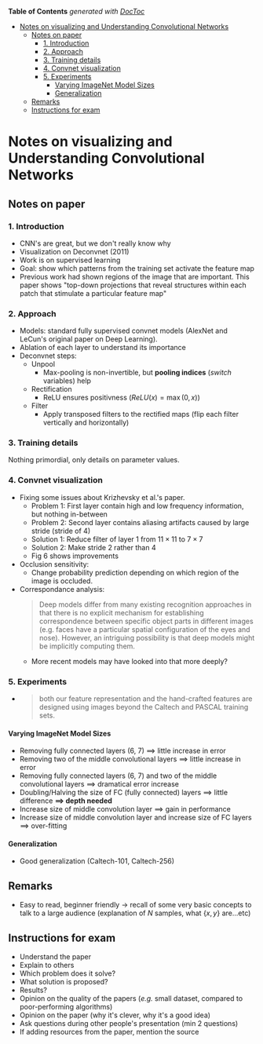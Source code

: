 <!-- START doctoc generated TOC please keep comment here to allow auto update -->
<!-- DON'T EDIT THIS SECTION, INSTEAD RE-RUN doctoc TO UPDATE -->
**Table of Contents**  *generated with [DocToc](https://github.com/thlorenz/doctoc)*

- [Notes on visualizing and Understanding Convolutional Networks](#notes-on-visualizing-and-understanding-convolutional-networks)
  - [Notes on paper](#notes-on-paper)
    - [1. Introduction](#1-introduction)
    - [2. Approach](#2-approach)
    - [3. Training details](#3-training-details)
    - [4. Convnet visualization](#4-convnet-visualization)
    - [5. Experiments](#5-experiments)
      - [Varying ImageNet Model Sizes](#varying-imagenet-model-sizes)
      - [Generalization](#generalization)
  - [Remarks](#remarks)
  - [Instructions for exam](#instructions-for-exam)

<!-- END doctoc generated TOC please keep comment here to allow auto update -->

# Notes on visualizing and Understanding Convolutional Networks
## Notes on paper
### 1. Introduction
- CNN's are great, but we don't really know why
- Visualization on Deconvnet (2011)
- Work is on supervised learning
- Goal: show which patterns from the training set activate the feature map
- Previous work had shown regions of the image that are important. This paper shows "top-down projections that reveal structures within each patch that stimulate a particular feature map"

### 2. Approach
- Models: standard fully supervised convnet models (AlexNet and LeCun's original paper on Deep Learning).
- Ablation of each layer to understand its importance
- Deconvnet steps:
    - Unpool 
        - Max-pooling is non-invertible, but **pooling indices** (*switch* variables) help
    - Rectification
        - ReLU ensures positivness ($ReLU(x) = \max(0, x)$)
    - Filter
        - Apply transposed filters to the rectified maps (flip each filter vertically and horizontally)

### 3. Training details
Nothing primordial, only details on parameter values.

### 4. Convnet visualization
- Fixing some issues about Krizhevsky et al.'s paper.
    - Problem 1: First layer contain high and low frequency information, but nothing in-between
    - Problem 2: Second layer contains aliasing artifacts caused by large stride (stride of 4)
    - Solution 1: Reduce filter of layer 1 from $11 \times 11$ to $7 \times 7$
    - Solution 2: Make stride 2 rather than 4
    - Fig 6 shows improvements
- Occlusion sensitivity:
    - Change probability prediction depending on which region of the image is occluded.
- Correspondance analysis:
    > Deep models differ from many existing recognition approaches in that there is no explicit mechanism for establishing correspondence between specific object parts in different images (e.g. faces have a particular spatial configuration of the eyes and nose). However, an intriguing possibility is that deep models might be implicitly computing them.
    - More recent models may have looked into that more deeply?

### 5. Experiments
- > both our feature representation and the hand-crafted features are designed using images beyond the Caltech and PASCAL training sets.

#### Varying ImageNet Model Sizes
- Removing fully connected layers (6, 7) $\implies$ little increase in error
- Removing two of the middle convolutional layers $\implies$ little increase in error
- Removing fully connected layers (6, 7) and two of the middle convolutional layers $\implies$ dramatical error increase
- Doubling/Halving the size of FC (fully connected) layers $\implies$ little difference
**$\implies$ depth needed**
- Increase size of middle convolution layer $\implies$ gain in performance
- Increase size of middle convolution layer and increase size of FC layers $\implies$ over-fitting

#### Generalization
- Good generalization (Caltech-101, Caltech-256)

## Remarks
- Easy to read, beginner friendly -> recall of some very basic concepts to talk to a large audience (explanation of $N$ samples, what $\{x, y\}$ are...etc)

## Instructions for exam
- Understand the paper
- Explain to others
- Which problem does it solve?
- What solution is proposed?
- Results?
- Opinion on the quality of the papers (*e.g.* small dataset, compared to poor-performing algorithms)
- Opinion on the paper (why it's clever, why it's a good idea)
- Ask questions during other people's presentation (min 2 questions)
- If adding resources from the paper, mention the source
